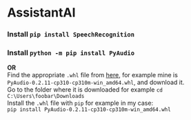 # AssistantAI

### Install `pip install SpeechRecognition`

### Install `python -m pip install PyAudio`
**OR**  
Find the appropriate `.whl` file from [here](https://www.lfd.uci.edu/~gohlke/pythonlibs/#pyaudio), for example mine is `PyAudio‑0.2.11‑cp310‑cp310m‑win_amd64.whl`, and download it.  
Go to the folder where it is downloaded for example `cd C:\Users\foobar\Downloads`  
Install the `.whl` file with `pip` for example in my case:  
`pip install PyAudio-0.2.11-cp310-cp310m-win_amd64.whl`